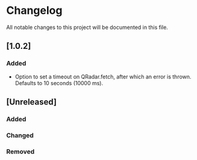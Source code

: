 # Changelog
All notable changes to this project will be documented in this file.

## [1.0.2]
### Added
* Option to set a timeout on QRadar.fetch, after which an error is thrown. Defaults to 10 seconds (10000 ms).

## [Unreleased]
### Added
### Changed
### Removed
